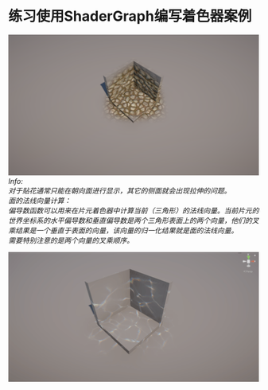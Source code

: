 # 练习使用ShaderGraph编写着色器案例

![三面映射贴花](ShootImage/Decal_01.png)
*Info:  
对于贴花通常只能在朝向面进行显示，其它的侧面就会出现拉伸的问题。  
面的法线向量计算：  
偏导数函数可以用来在片元着色器中计算当前（三角形）的法线向量。当前片元的世界坐标系的水平偏导数和垂直偏导数是两个三角形表面上的两个向量，他们的叉乘结果是一个垂直于表面的向量，该向量的归一化结果就是面的法线向量。  
需要特别注意的是两个向量的叉乘顺序。*

![焦散贴花](ShootImage/DecalCaustics.gif)
 
